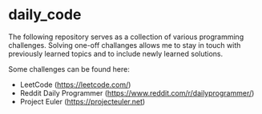 # daily_code
The following repository serves as a collection of various programming challenges.
Solving one-off challanges allows me to stay in touch with previously learned topics and to include newly learned solutions.

Some challenges can be found here:

  - LeetCode (https://leetcode.com/)
  - Reddit Daily Programmer (https://www.reddit.com/r/dailyprogrammer/)
  - Project Euler (https://projecteuler.net)
